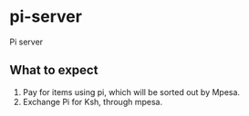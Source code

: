 # pi-server
Pi server
## What to expect
1. Pay for items using pi, which will be sorted out by Mpesa.
2. Exchange Pi for Ksh, through mpesa.
